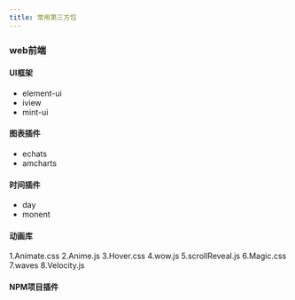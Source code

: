 ```yaml
---
title: 常用第三方包
---
```


### web前端
#### UI框架
-   element-ui
-   iview
-   mint-ui
#### 图表插件
-   echats
-   amcharts
#### 时间插件
-   day
-   monent
#### 动画库
1.Animate.css
2.Anime.js
3.Hover.css
4.wow.js
5.scrollReveal.js
6.Magic.css
7.waves
8.Velocity.js
#### NPM项目插件

